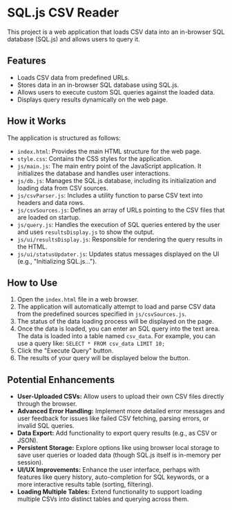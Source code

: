 # SQL.js CSV Reader

This project is a web application that loads CSV data into an in-browser SQL database (SQL.js) and allows users to query it.

## Features

*   Loads CSV data from predefined URLs.
*   Stores data in an in-browser SQL database using SQL.js.
*   Allows users to execute custom SQL queries against the loaded data.
*   Displays query results dynamically on the web page.

## How it Works

The application is structured as follows:

*   `index.html`: Provides the main HTML structure for the web page.
*   `style.css`: Contains the CSS styles for the application.
*   `js/main.js`: The main entry point of the JavaScript application. It initializes the database and handles user interactions.
*   `js/db.js`: Manages the SQL.js database, including its initialization and loading data from CSV sources.
*   `js/csvParser.js`: Includes a utility function to parse CSV text into headers and data rows.
*   `js/csvSources.js`: Defines an array of URLs pointing to the CSV files that are loaded on startup.
*   `js/query.js`: Handles the execution of SQL queries entered by the user and uses `resultsDisplay.js` to show the output.
*   `js/ui/resultsDisplay.js`: Responsible for rendering the query results in the HTML.
*   `js/ui/statusUpdater.js`: Updates status messages displayed on the UI (e.g., "Initializing SQL.js...").

## How to Use

1.  Open the `index.html` file in a web browser.
2.  The application will automatically attempt to load and parse CSV data from the predefined sources specified in `js/csvSources.js`.
3.  The status of the data loading process will be displayed on the page.
4.  Once the data is loaded, you can enter an SQL query into the text area. The data is loaded into a table named `csv_data`. For example, you can use a query like: `SELECT * FROM csv_data LIMIT 10;`
5.  Click the "Execute Query" button.
6.  The results of your query will be displayed below the button.

## Potential Enhancements

*   **User-Uploaded CSVs:** Allow users to upload their own CSV files directly through the browser.
*   **Advanced Error Handling:** Implement more detailed error messages and user feedback for issues like failed CSV fetching, parsing errors, or invalid SQL queries.
*   **Data Export:** Add functionality to export query results (e.g., as CSV or JSON).
*   **Persistent Storage:** Explore options like using browser local storage to save user queries or loaded data (though SQL.js itself is in-memory per session).
*   **UI/UX Improvements:** Enhance the user interface, perhaps with features like query history, auto-completion for SQL keywords, or a more interactive results table (sorting, filtering).
*   **Loading Multiple Tables:** Extend functionality to support loading multiple CSVs into distinct tables and querying across them.